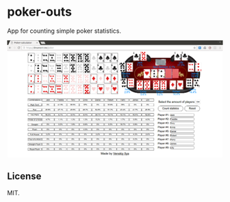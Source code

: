 # poker-outs

App for counting simple poker statistics.

 [![](poker-calculator.png)](https://dreamerrr.me/poker)

## License

MIT.
